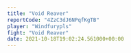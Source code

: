```yaml
---
title: "Void Reaver"
reportCode: "4ZzC3dJ6NPqfKgTB"
player: "Windfurypls"
fight: "Void Reaver"
date: 2021-10-18T19:02:24.561000+00:00
---
```

